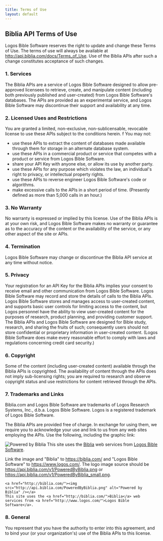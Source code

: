 ```yaml
---
title: Terms of Use
layout: default
---
```


## Biblia API Terms of Use

Logos Bible Software reserves the right to update and change these Terms of Use. The terms of use will always be available at http://api.biblia.com/docs/Terms_of_Use. Use of the Biblia APIs after such a change constitutes acceptance of such changes.

### 1. Services

The Biblia APIs are a service of Logos Bible Software designed to allow pre-approved licensees to retrieve, create, and manipulate content (including both previously published and user-created) from Logos Bible Software's databases. The APIs are provided as an experimental service, and Logos Bible Software may discontinue their support and availability at any time.

### 2. Licensed Uses and Restrictions

You are granted a limited, non-exclusive, non-sublicensable, revocable license to use these APIs subject to the conditions herein.
f
You may not:

 * use these APIs to extract the content of databases made available through them for storage in an alternate database system.
 * use these APIs in a commercial product or service that competes with a product or service from Logos Bible Software.
 * share your API Key with anyone else, or allow its use by another party.
 * use these APIs for any purpose which violates the law, an individual's right to privacy, or intellectual property rights.
 * use these APIs to reverse engineer Logos Bible Software's code or algorithms.
 * make excessive calls to the APIs in a short period of time. (Presently defined as more than 5,000 calls in an hour.)

### 3. No Warranty

No warranty is expressed or implied by this license. Use of the Biblia APIs is at your own risk, and Logos Bible Software makes no warranty or guarantee as to the accuracy of the content or the availability of the service, or any other aspect of the site or APIs.

### 4. Termination

Logos Bible Software may change or discontinue the Biblia API service at any time without notice.

### 5. Privacy

Your registration for an API Key for the Biblia APIs implies your consent to receive email and other communication from Logos Bible Software. Logos Bible Software may record and store the details of calls to the Biblia APIs. Logos Bible Software stores and manages access to user-created content, and supports basic user controls for limiting access to the content, but Logos personnel have the ability to view user-created content for the purposes of research, product planning, and providing customer support. The Biblia APIs and Logos Bible Software are designed for Bible study, research, and sharing the fruits of such; consequently users should not store confidential or proprietary information in user-created content. (Logos Bible Software does make every reasonable effort to comply with laws and regulations concerning credit card security.)

### 6. Copyright

Some of the content (including user-created content) available through the Biblia APIs is copyrighted. The availability of content through the APIs does not imply sub-licensing rights; you are required to research and observe copyright status and use restrictions for content retrieved through the APIs.

### 7. Trademarks and Links

Biblia.com and Logos Bible Software are trademarks of Logos Research Systems, Inc., d.b.a. Logos Bible Software. Logos is a registered trademark of Logos Bible Software.

The Biblia APIs are provided free of charge. In exchange for using them, we require you to acknowledge your use and link to us from any web sites employing the APIs. Use the following, including the graphic link:

![Powered by Biblia](https://api.biblia.com/v1/PoweredByBiblia.png)
This site uses the [Biblia](https://biblia.com/) web services from [Logos Bible Software](https://www.logos.com/).

Link the image and "Biblia" to https://biblia.com/ and "Logos Bible Software" to https://www.logos.com/. The logo image source should be https://api.biblia.com/v1/PoweredByBiblia.png or https://api.biblia.com/v1/PoweredByBiblia_small.png.


    <a href="http://biblia.com/"><img src="http://api.biblia.com/PoweredByBiblia.png" alt="Powered by Biblia" /></a>
    This site uses the <a href="http://biblia.com/">Biblia</a> web services from <a href="http://www.logos.com/">Logos Bible Software</a>.

### 8. General

You represent that you have the authority to enter into this agreement, and to bind your (or your organization's) use of the Biblia APIs to this license.
